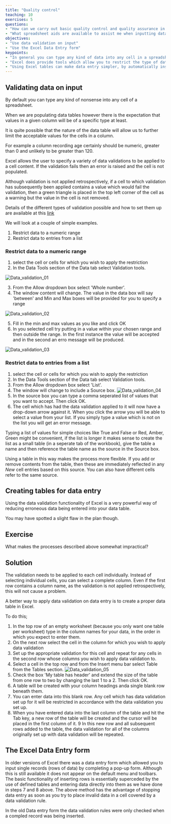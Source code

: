 ```yaml
---
title: "Quality control"
teaching: 10
exercises: 5
questions:
- "How can we carry out basic quality control and quality assurance in spreadsheets? "
- "What spreadsheet aids are available to assist me when inputting data?"
objectives:
- "Use data validation on input"
- "Use the Excel Data Entry form"
keypoints:
- "In general you can type any kind of data into any cell in a spreadsheet"
- "Excel does provide tools which allow you to restrict the type of data and ranges of values you can enter"
- "Using Excel tables can make data entry simpler, by automatically inserting new rows complete with data validation rules when needed"
---
```


## Validating data on input

By default you can type any kind of nonsense into any cell of a spreadsheet.

When we are populating data tables however there is the expectation that values in a given column will 
be of a specific type at least.

It is quite possible that the nature of the data table will allow us to further limit the acceptable values for the cells in a column.

For example a column recording age certainly should be numeric, greater than 0 and unlikely to be greater than 120.

Excel allows the user to specify a variety of data validations to be applied to a cell content. If the validation fails then an error is raised and the cell is not populated.

Although validation is not applied retrospectively, if a cell to which validation has subsequently been applied contains a value which would fail the validation, then a green triangle is placed in the top left corner of the cell as a warning but the value in the cell is not removed.

Details of the different types of validation possible and how to set them up are available at this [link](https://support.office.com/en-us/article/Apply-data-validation-to-cells-29FECBCC-D1B9-42C1-9D76-EFF3CE5F7249)

We will look at a couple of simple examples.

1. Restrict data to a numeric range
2. Restrict data to entries from a list



### Restrict data to a numeric range

1. select the cell or cells for which you wish to apply the restriction
2. In the Data Tools section of the Data tab select Validation tools.

![Data_validation_01](../fig/spreadsheets_Data_validation_01.png)

3. From the Allow dropdown box select 'Whole number'. 
4. The window content will change. The value in the data box will say 'between' and Min and Max boxes
will be provided for you to specify a range 

![Data_validation_02](../fig/spreadsheets_Data_validation_02.png)

5. Fill in the min and max values as you like and click OK
6. In you selected cell try putting in a value within your chosen range and then outside the range.
   In the first instance the value will be accepted and in the second an erro message will be produced.
   
![Data_validation_03](../fig/spreadsheets_Data_validation_03.png)



### Restrict data to entries from a list


1. select the cell or cells for which you wish to apply the restriction
2. In the Data Tools section of the Data tab select Validation tools.
3. From the Allow dropdown box select 'List'. 
4. The window will change to include a Source box.
![Data_validation_04](../fig/spreadsheets_Data_validation_04.png) 
5. In the source box you can type a comma seperated list of values that you want to accept. Then click OK.
6. The cell which has had the data validation applied to it will now have a drop-down arrow against it. When you click the arrow you will be able to select a value from your list. If you simply type a value which is not on the list you will get an error message.

Typing a list of values for simple choices like True and False or Red, Amber, Green might be convenient, if the list is longer it makes sense to create the list as a small table (in a seperate tab of the workbook), give the table a name and then reference the table name as the source in the Source box.

Using a table in this way makes the process more flexible. If you add or remove contents from the table, then these are immediately reflected in any *New* cell entries based on this source. You can also have different cells refer to the same source.


## Creating tables for data entry

Using the data validation functionality of Excel is a very powerful way of reducing erroneous data being entered into your data table.

You may have spotted a slight flaw in the plan though.

## Exercise  

What makes the processes described above somewhat impractical?

## Solution

The validation needs to be applied to each cell individually. Instead of selecting individual cells, you can select a complete column. Even if the first row contains a column name, as the validation is not applied retrospectively, this will not cause a problem.


A better way to apply data validation on data entry is to create a proper data table in Excel.

To do this;

1. In the top row of an empty worksheet (because you only want one table per worksheet) type in the column names for your data, in the order in which you expect to enter them.
2. On the next row select the cell in the column for which you wish to apply data validation
3. Set up the appropriate validation for this cell and repeat for any cells in the second row whose columns  you wish to apply data validation to.
4. Select a cell in the top row and from the Insert menu bar select Table from the Tables section.
![Data_validation_05](../fig/spreadsheets_Data_validation_05.png) 
5. Check the box 'My table has header' and extend the size of the table from one row to two by changing the last 1 to a 2. Then click OK.
6. A table will be created with your column headings anda single blank row beneath them. 
7. You can enter data into this blank row. Any cell which has data validation set up for it will be restricted in accordance with the data validation you set up.
8. When you have entered data into the last column of the table and hit the Tab key, a new row of the table will be created and the cursor will be placed in the first column of it. 
9 In this new row and all subsequent rows added to the table, the data validation for all of the columns originally set up with data validation will be repeated.



## The Excel Data Entry form

In older versions of Excel there was a data entry form which allowed you to input single records (rows of data) by completing a pop-up form. Although this is still available it does not appear on the default menu and toolbars. The basic functionality of inserting rows is essentially superceded by the use of defined tables and entering data directly into them as we have done in steps 7 and 8 above. The above method has the advantage of stopping data entry as soon as you try to place invalid data in a cell covered by a data validation rule.

In the old Data entry form the data validation rules were only checked when a compled record was being inserted. 





